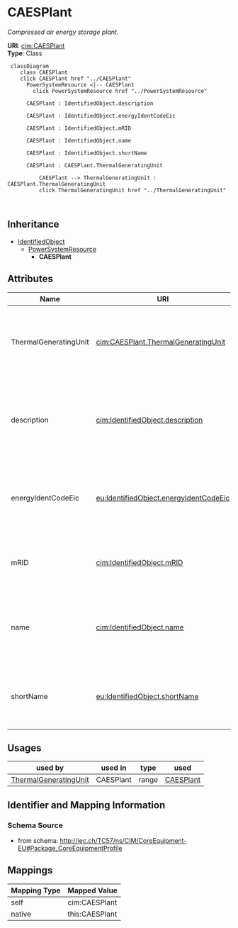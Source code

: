 # CAESPlant


_Compressed air energy storage plant._





**URI**: [cim:CAESPlant](http://iec.ch/TC57/CIM100#CAESPlant)<br />
**Type**: Class




```mermaid
 classDiagram
    class CAESPlant
    click CAESPlant href "../CAESPlant"
      PowerSystemResource <|-- CAESPlant
        click PowerSystemResource href "../PowerSystemResource"
      
      CAESPlant : IdentifiedObject.description
        
      CAESPlant : IdentifiedObject.energyIdentCodeEic
        
      CAESPlant : IdentifiedObject.mRID
        
      CAESPlant : IdentifiedObject.name
        
      CAESPlant : IdentifiedObject.shortName
        
      CAESPlant : CAESPlant.ThermalGeneratingUnit
        
          CAESPlant --> ThermalGeneratingUnit : CAESPlant.ThermalGeneratingUnit
          click ThermalGeneratingUnit href "../ThermalGeneratingUnit"
        
      
```





## Inheritance
* [IdentifiedObject](IdentifiedObject.md)
    * [PowerSystemResource](PowerSystemResource.md)
        * **CAESPlant**



## Attributes


| Name | URI | Cardinality and Range | Description | Inheritance |
| ---  | --- | --- | --- | --- |
| ThermalGeneratingUnit | [cim:CAESPlant.ThermalGeneratingUnit](http://iec.ch/TC57/CIM100#CAESPlant.ThermalGeneratingUnit) | 0..1 <br />  [ThermalGeneratingUnit](ThermalGeneratingUnit.md)  | A thermal generating unit may be a member of a compressed air energy storage ... | direct |
| description | [cim:IdentifiedObject.description](http://iec.ch/TC57/CIM100#IdentifiedObject.description) | 0..1 <br />  string  | The description is a free human readable text describing or naming the object | [IdentifiedObject](IdentifiedObject.md) |
| energyIdentCodeEic | [eu:IdentifiedObject.energyIdentCodeEic](http://iec.ch/TC57/CIM100-European#IdentifiedObject.energyIdentCodeEic) | 0..1 <br />  string  | The attribute is used for an exchange of the EIC code (Energy identification ... | [IdentifiedObject](IdentifiedObject.md) |
| mRID | [cim:IdentifiedObject.mRID](http://iec.ch/TC57/CIM100#IdentifiedObject.mRID) | 1 <br />  string  | Master resource identifier issued by a model authority | [IdentifiedObject](IdentifiedObject.md) |
| name | [cim:IdentifiedObject.name](http://iec.ch/TC57/CIM100#IdentifiedObject.name) | 1 <br />  string  | The name is any free human readable and possibly non unique text naming the o... | [IdentifiedObject](IdentifiedObject.md) |
| shortName | [eu:IdentifiedObject.shortName](http://iec.ch/TC57/CIM100-European#IdentifiedObject.shortName) | 0..1 <br />  string  | The attribute is used for an exchange of a human readable short name with len... | [IdentifiedObject](IdentifiedObject.md) |





## Usages

| used by | used in | type | used |
| ---  | --- | --- | --- |
| [ThermalGeneratingUnit](ThermalGeneratingUnit.md) | CAESPlant | range | [CAESPlant](CAESPlant.md) |






## Identifier and Mapping Information







### Schema Source


* from schema: http://iec.ch/TC57/ns/CIM/CoreEquipment-EU#Package_CoreEquipmentProfile





## Mappings

| Mapping Type | Mapped Value |
| ---  | ---  |
| self | cim:CAESPlant |
| native | this:CAESPlant |




